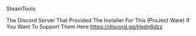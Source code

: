 SteamTools 






The Discord Server That Provided The Installer For This (ProJect Ware) If You Want To Support Them Here https://discord.gg/Hxdn6dzz
